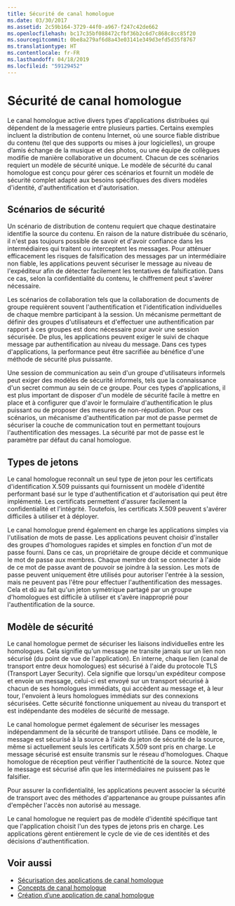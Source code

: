 ```yaml
---
title: Sécurité de canal homologue
ms.date: 03/30/2017
ms.assetid: 2c59b164-3729-44f0-a967-f247c42de662
ms.openlocfilehash: bc17c35bf088472cfbf36b2c6d7c868c8cc85f20
ms.sourcegitcommit: 0be8a279af6d8a43e03141e349d3efd5d35f8767
ms.translationtype: HT
ms.contentlocale: fr-FR
ms.lasthandoff: 04/18/2019
ms.locfileid: "59129452"
---
```

# <a name="peer-channel-security"></a>Sécurité de canal homologue
Le canal homologue active divers types d'applications distribuées qui dépendent de la messagerie entre plusieurs parties. Certains exemples incluent la distribution de contenu Internet, où une source fiable distribue du contenu (tel que des supports ou mises à jour logicielles), un groupe d’amis échange de la musique et des photos, ou une équipe de collègues modifie de manière collaborative un document. Chacun de ces scénarios requiert un modèle de sécurité unique. Le modèle de sécurité du canal homologue est conçu pour gérer ces scénarios et fournit un modèle de sécurité complet adapté aux besoins spécifiques des divers modèles d'identité, d'authentification et d'autorisation.  
  
## <a name="security-scenarios"></a>Scénarios de sécurité  
 Un scénario de distribution de contenu requiert que chaque destinataire identifie la source du contenu. En raison de la nature distribuée du scénario, il n'est pas toujours possible de savoir et d'avoir confiance dans les intermédiaires qui traitent ou interceptent les messages. Pour atténuer efficacement les risques de falsification des messages par un intermédiaire non fiable, les applications peuvent sécuriser le message au niveau de l'expéditeur afin de détecter facilement les tentatives de falsification. Dans ce cas, selon la confidentialité du contenu, le chiffrement peut s'avérer nécessaire.  
  
 Les scénarios de collaboration tels que la collaboration de documents de groupe requièrent souvent l'authentification et l'identification individuelles de chaque membre participant à la session. Un mécanisme permettant de définir des groupes d'utilisateurs et d'effectuer une authentification par rapport à ces groupes est donc nécessaire pour avoir une session sécurisée. De plus, les applications peuvent exiger le suivi de chaque message par authentification au niveau du message. Dans ces types d'applications, la performance peut être sacrifiée au bénéfice d'une méthode de sécurité plus puissante.  
  
 Une session de communication au sein d'un groupe d'utilisateurs informels peut exiger des modèles de sécurité informels, tels que la connaissance d'un secret commun au sein de ce groupe. Pour ces types d'applications, il est plus important de disposer d'un modèle de sécurité facile à mettre en place et à configurer que d'avoir le formulaire d'authentification le plus puissant ou de proposer des mesures de non-répudiation. Pour ces scénarios, un mécanisme d'authentification par mot de passe permet de sécuriser la couche de communication tout en permettant toujours l'authentification des messages. La sécurité par mot de passe est le paramètre par défaut du canal homologue.  
  
## <a name="token-types"></a>Types de jetons  
 Le canal homologue reconnaît un seul type de jeton pour les certificats d'identification X.509 puissants qui fournissent un modèle d'identité performant basé sur le type d'authentification et d'autorisation qui peut être implémenté. Les certificats permettent d'assurer facilement la confidentialité et l'intégrité. Toutefois, les certificats X.509 peuvent s'avérer difficiles à utiliser et à déployer.  
  
 Le canal homologue prend également en charge les applications simples via l'utilisation de mots de passe. Les applications peuvent choisir d'installer des groupes d'homologues rapides et simples en fonction d'un mot de passe fourni. Dans ce cas, un propriétaire de groupe décide et communique le mot de passe aux membres. Chaque membre doit se connecter à l'aide de ce mot de passe avant de pouvoir se joindre à la session. Les mots de passe peuvent uniquement être utilisés pour autoriser l'entrée à la session, mais ne peuvent pas l'être pour effectuer l'authentification des messages. Cela et dû au fait qu'un jeton symétrique partagé par un groupe d'homologues est difficile à utiliser et s'avère inapproprié pour l'authentification de la source.  
  
## <a name="security-model"></a>Modèle de sécurité  
 Le canal homologue permet de sécuriser les liaisons individuelles entre les homologues. Cela signifie qu'un message ne transite jamais sur un lien non sécurisé (du point de vue de l'application). En interne, chaque lien (canal de transport entre deux homologues) est sécurisé à l'aide du protocole TLS (Transport Layer Security). Cela signifie que lorsqu'un expéditeur compose et envoie un message, celui-ci est envoyé sur un transport sécurisé à chacun de ses homologues immédiats, qui accèdent au message et, à leur tour, l'envoient à leurs homologues immédiats sur des connexions sécurisées. Cette sécurité fonctionne uniquement au niveau du transport et est indépendante des modèles de sécurité de message.  
  
 Le canal homologue permet également de sécuriser les messages indépendamment de la sécurité de transport utilisée. Dans ce modèle, le message est sécurisé à la source à l'aide du jeton de sécurité de la source, même si actuellement seuls les certificats X.509 sont pris en charge. Le message sécurisé est ensuite transmis sur le réseau d'homologues. Chaque homologue de réception peut vérifier l'authenticité de la source. Notez que le message est sécurisé afin que les intermédiaires ne puissent pas le falsifier.  
  
 Pour assurer la confidentialité, les applications peuvent associer la sécurité de transport avec des méthodes d'appartenance au groupe puissantes afin d'empêcher l'accès non autorisé au message.  
  
 Le canal homologue ne requiert pas de modèle d'identité spécifique tant que l'application choisit l'un des types de jetons pris en charge. Les applications gèrent entièrement le cycle de vie de ces identités et des décisions d'authentification.  
  
## <a name="see-also"></a>Voir aussi

- [Sécurisation des applications de canal homologue](../../../../docs/framework/wcf/feature-details/securing-peer-channel-applications.md)
- [Concepts de canal homologue](../../../../docs/framework/wcf/feature-details/peer-channel-concepts.md)
- [Création d’une application de canal homologue](../../../../docs/framework/wcf/feature-details/building-a-peer-channel-application.md)
